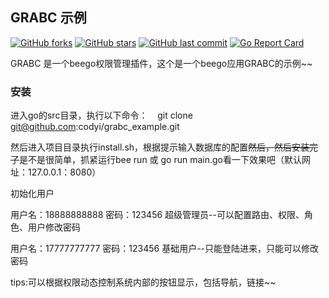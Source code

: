 ## GRABC 示例
[![GitHub forks](https://img.shields.io/github/forks/codyi/grabc_example.svg?style=social&label=Forks)](https://github.com/codyi/grabc_example/network)
[![GitHub stars](https://img.shields.io/github/stars/codyi/grabc_example.svg?style=social&label=Starss)](https://github.com/codyi/grabc_example/stargazers)
[![GitHub last commit](https://img.shields.io/github/last-commit/codyi/grabc_example.svg)](https://github.com/codyi/grabc_example)
[![Go Report Card](https://goreportcard.com/badge/github.com/codyi/grabc_example)](https://goreportcard.com/report/github.com/codyi/grabc_example)  

GRABC 是一个beego权限管理插件，这个是一个beego应用GRABC的示例~~

### 安装
进入go的src目录，执行以下命令：
    git clone git@github.com:codyi/grabc_example.git
    
然后进入项目目录执行install.sh，根据提示输入数据库的配置~~然后，然后安装完了~~是不是很简单，抓紧运行bee run 或 go run main.go看一下效果吧（默认网址：127.0.0.1：8080）

初始化用户  

用户名：18888888888 密码：123456  超级管理员--可以配置路由、权限、角色、用户修改密码  

用户名：17777777777 密码：123456  基础用户--只能登陆进来，只能可以修改密码  


tips:可以根据权限动态控制系统内部的按钮显示，包括导航，链接~~
